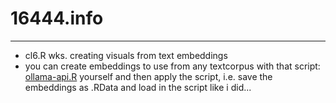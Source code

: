 # 16444.info
----
- cl6.R wks. creating visuals from text embeddings
- you can create embeddings to use from any textcorpus with that script: [ollama-api.R](https://github.com/esteeschwarz/SPUND-LX/tree/main/psych/HA/api-ollama.R) yourself and then apply the script, i.e. save the embeddings as .RData and load in the script like i did...